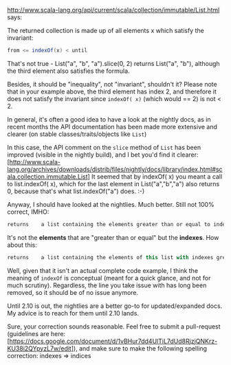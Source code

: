 http://www.scala-lang.org/api/current/scala/collection/immutable/List.html says:

The returned collection is made up of all elements x which satisfy the invariant:
```scala
from <= indexOf(x) < until
```

That's not true - List("a", "b", "a").slice(0, 2) returns List("a", "b"), although the third element also satisfies the formula.

Besides, it should be "inequality", not "invariant", shouldn't it?
Please note that in your example above, the third element has index 2, and therefore it does not satisfy the invariant since `indexOf( x)` (which would == 2) is not < 2.

In general, it's often a good idea to have a look at the nightly docs, as in recent months the API documentation has been made more extensive and clearer (on stable classes/traits/objects like `List`)

In this case, the API comment on the `slice` method of `List` has been improved (visible in the nightly build), and I bet you'd find it clearer: 
[http://www.scala-lang.org/archives/downloads/distrib/files/nightly/docs/library/index.html#scala.collection.immutable.List]
It seemed that by indexOf( x) you meant a call to list.indexOf( x), which for the last element in List("a","b","a") also returns 0, because that's what list.indexOf("a") does. :-)

Anyway, I should have looked at the nightlies. Much better. Still not 100% correct, IMHO:

```scala
returns    a list containing the elements greater than or equal to index from extending up to (but not including) index until of this list.
```

It's not the **elements** that are "greater than or equal" but the **indexes**. How about this:

```scala
returns    a list containing the elements of this list with indexes greater than or equal to from and extending up to (but not including) until.
```
Well, given that it isn't an actual complete code example, I think the meaning of `indexOf` is conceptual (meant for a quick glance, and not for much scrutiny). Regardless, the line you take issue with has long been removed, so it should be of no issue anymore.

Until 2.10 is out, the nightlies are a better go-to for updated/expanded docs. My advice is to reach for them until 2.10 lands.

Sure, your correction sounds reasonable. Feel free to submit a pull-request (guidelines are here: [https://docs.google.com/document/d/1vBHur7dd4UlTiL7dUd8RjzjQNKrz-KU38i2QYpyzL7w/edit]), and make sure to make the following spelling correction: indexes => indices
